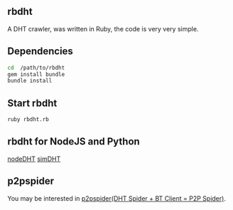 ## rbdht
A DHT crawler, was written in Ruby, the code is very very simple.

## Dependencies
```bash
cd  /path/to/rbdht
gem install bundle
bundle install
```

## Start rbdht
```bash
ruby rbdht.rb
```

## rbdht for NodeJS and Python
[nodeDHT](https://github.com/old-woman/nodeDHT)
[simDHT](https://github.com/old-woman/simDHT)

## p2pspider
You may be interested in [p2pspider(DHT Spider + BT Client = P2P Spider)](https://github.com/Fuck-You-GFW/p2pspider).
